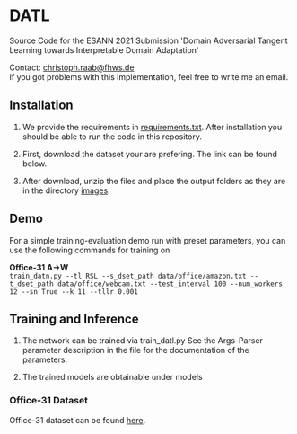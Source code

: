 # DATL
Source Code for the ESANN 2021 Submission 'Domain Adversarial Tangent Learning towards Interpretable Domain Adaptation'

Contact: christoph.raab@fhws.de <br>
If you got problems with this implementation, feel free to write me an email.

## Installation
1. We provide the requirements in [requirements.txt](https://github.com/sub-dawg/ASAN/blob/master/pytorch.yml). After installation you should be able to run the code in this repository.

2. First, download the dataset your are prefering. The link can be found below.
3. After download, unzip the files and place the output folders as they are in the directory [images](https://github.com/sub-dawg/ASAN/blob/master/images/).

## Demo
For a simple training-evaluation demo run with preset parameters, you can use the following commands for training on

**Office-31 A->W**<br>
`train_datn.py --tl RSL --s_dset_path data/office/amazon.txt --t_dset_path data/office/webcam.txt --test_interval 100 --num_workers 12 --sn True --k 11 --tllr 0.001`

## Training and Inference
1. The network can be trained via train_datl.py
   See the Args-Parser parameter description in the file for the documentation of the parameters.

2. The trained models are obtainable under models


### Office-31 Dataset
Office-31 dataset can be found [here](https://drive.google.com/file/d/11nywfWdfdBi92Lr3y4ga2Cu4_-FpWKUC/view?usp=sharing).
